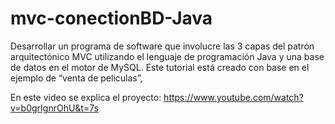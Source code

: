 # mvc-conectionBD-Java
Desarrollar un programa de software que involucre las 3 capas del patrón arquitectónico MVC utilizando el lenguaje de programación Java y una base de datos en el motor de MySQL.
Este tutorial está creado con base en el ejemplo de “venta de peliculas”,

En este video se explica el proyecto: https://www.youtube.com/watch?v=b0grIgnrOhU&t=7s
